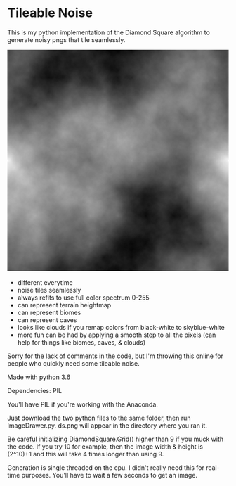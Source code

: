 # Tileable Noise
This is my python implementation of the Diamond Square algorithm to generate noisy pngs that tile seamlessly.

![Test Image 1](https://github.com/DebrisHauler/TileableNoise/blob/master/ds.png)

* different everytime
* noise tiles seamlessly
* always refits to use full color spectrum 0-255
* can represent terrain heightmap
* can represent biomes
* can represent caves
* looks like clouds if you remap colors from black-white to skyblue-white
* more fun can be had by applying a smooth step to all the pixels (can help for things like biomes, caves, & clouds)


Sorry for the lack of comments in the code, but I'm throwing this online for people who quickly need some tileable noise.

Made with python 3.6

Dependencies: PIL

You'll have PIL if you're working with the Anaconda.

Just download the two python files to the same folder, then run ImageDrawer.py. ds.png will appear in the directory where you ran it.

Be careful initializing DiamondSquare.Grid() higher than 9 if you muck with the code. If you try 10 for example, then the image width & height is (2^10)+1 and this will take 4 times longer than using 9.

Generation is single threaded on the cpu. I didn't really need this for real-time purposes. You'll have to wait a few seconds to get an image.
